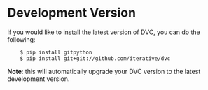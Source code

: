 # Development Version

If you would like to install the latest version of DVC, you can do the
following:

```dvc
    $ pip install gitpython
    $ pip install git+git://github.com/iterative/dvc
```

**Note**: this will automatically upgrade your DVC version to the latest
development version.
